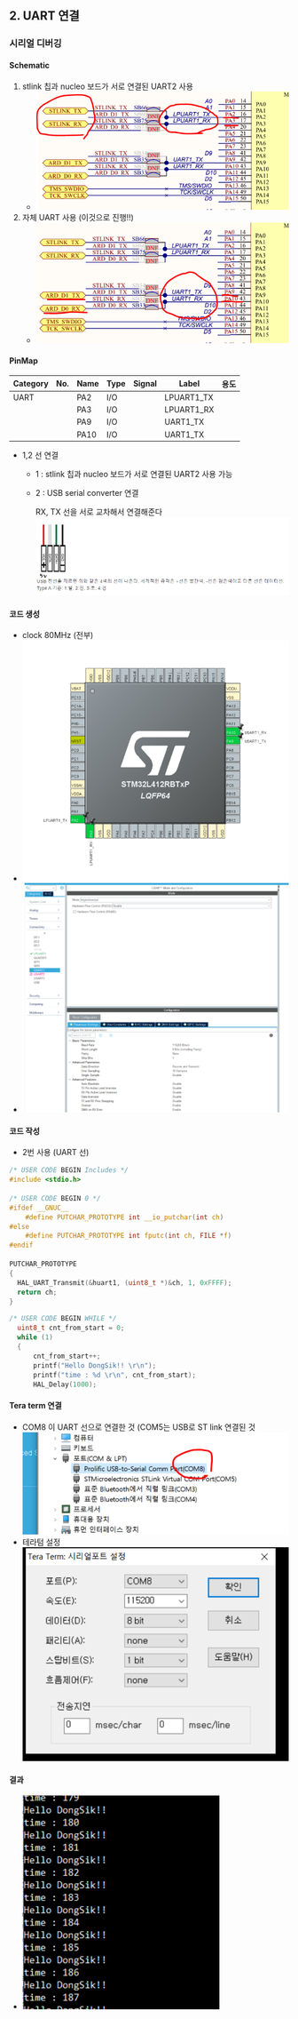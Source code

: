 ## 2. UART 연결

### 시리얼 디버깅

#### Schematic

1. stlink 칩과 nucleo 보드가 서로 연결된 UART2 사용
   - ![image-20210205114941546](README.assets/image-20210205114941546.png)
2. 자체 UART 사용 (이것으로 진행!!)
   - ![image-20210205114819956](README.assets/image-20210205114819956.png)



#### PinMap

| Category | No.  | Name | Type | Signal | Label      | 용도 |
| -------- | ---- | ---- | ---- | ------ | ---------- | ---- |
| UART     |      | PA2  | I/O  |        | LPUART1_TX |      |
|          |      | PA3  | I/O  |        | LPUART1_RX |      |
|          |      | PA9  | I/O  |        | UART1_TX   |      |
|          |      | PA10 | I/O  |        | UART1_TX   |      |

- 1,2 선 연결

  - 1 : stlink 칩과 nucleo 보드가 서로 연결된 UART2 사용 가능

  - 2 : USB serial converter 연결

    RX, TX 선을 서로 교차해서 연결해준다
    ![image-20210205142729466](README.assets/image-20210205142729466.png)

#### 코드 생성

- clock 80MHz (전부)
- ![image-20210209143915690](README.assets/image-20210209143915690.png)
- ![image-20210209143954047](README.assets/image-20210209143954047.png)



#### 코드 작성

- 2번 사용 (UART 선)

```c
/* USER CODE BEGIN Includes */
#include <stdio.h>

/* USER CODE BEGIN 0 */
#ifdef __GNUC__
    #define PUTCHAR_PROTOTYPE int __io_putchar(int ch)
#else
    #define PUTCHAR_PROTOTYPE int fputc(int ch, FILE *f)
#endif

PUTCHAR_PROTOTYPE
{
  HAL_UART_Transmit(&huart1, (uint8_t *)&ch, 1, 0xFFFF);
  return ch;
}
```

```c
/* USER CODE BEGIN WHILE */
  uint8_t cnt_from_start = 0;
  while (1)
  {
	  cnt_from_start++;
	  printf("Hello DongSik!! \r\n");
	  printf("time : %d \r\n", cnt_from_start);
	  HAL_Delay(1000);
```



#### Tera term 연결

- COM8 이 UART 선으로 연결한 것 (COM5는 USB로 ST link 연결된 것
  ![image-20210209145641775](README.assets/image-20210209145641775.png)
- 테라텀 설정
  ![image-20210209145542951](README.assets/image-20210209145542951.png)



#### 결과

- ![image-20210209145955035](README.assets/image-20210209145955035.png)